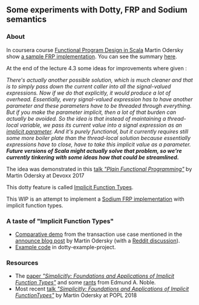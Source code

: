 ## Some experiments with Dotty, FRP and Sodium semantics

### About

In coursera course [Functional Program Design in Scala](https://www.coursera.org/learn/progfun2) Martin Odersky show [a sample FRP implementation](https://www.coursera.org/learn/progfun2/lecture/5lWVa/lecture-4-3-a-simple-frp-implementation). You can see the summary [here](https://github.com/rohgar/scala-design-2/wiki/A-Simple-FRP-Implementation).

At the end of the lecture 4.3 some ideas for improvements where given :

*There's actually another possible solution, which is much cleaner and that is to simply pass down the current caller into all the signal-valued expressions. Now if we do that explicitly, it would produce a lot of overhead. Essentially, every signal-valued expression has to have another parameter and these parameters have to be threaded through everything. But if you make the parameter implicit, then a lot of that burden can actually be avoided. So the idea is that instead of maintaining a thread-local variable, we pass its current value into a signal expression as an [implicit parameter](https://stackoverflow.com/questions/39928480/how-to-implement-frp-using-implicit-parameter). And it's purely functional, but it currently requires still some more boiler plate than the thread-local solution because essentially expressions have to close, have to take this implicit value as a parameter. **Future versions of Scala might actually solve that problem, so we're currently tinkering with some ideas how that could be streamlined.***

The idea was demonstrated in this [talk *"Plain Functional Programming"*](https://twitter.com/odersky/status/928985957755506688) by Martin Odersky at Devoxx 2017

This dotty feature is called [Implicit Function Types](http://dotty.epfl.ch/docs/reference/implicit-function-types.html).

This WIP is an attempt to implement a [Sodium FRP implementation](https://github.com/SodiumFRP) with implicit function types.

### A taste of "Implicit Function Types"

* [Comparative demo](https://github.com/newca12/dotty-frp/tree/master/src/main/scala/demos/transaction) from the transaction use case mentioned in the [announce blog post](https://www.scala-lang.org/blog/2016/12/07/implicit-function-types.html) by Martin Odersky (with a [Reddit discussion](https://www.reddit.com/r/scala/comments/5h1d07/implicit_function_types_by_martin_odersky/)).
* [Example code](https://github.com/lampepfl/dotty-example-project/blob/master/src/main/scala/ImplicitFunctions.scala) in dotty-example-project.

### Resources
* The [paper *"Simplicitly: Foundations and Applications of Implicit Function Types"*](https://infoscience.epfl.ch/record/229878/files/simplicitly_1.pdf) and some [rants](https://twitter.com/edmund_noble/status/954739200577982464) from Edmund A. Noble.
* Most recent [talk *"Simplicitly: Foundations and Applications of Implicit FunctionTypes"*]() by Martin Odersky at POPL 2018
